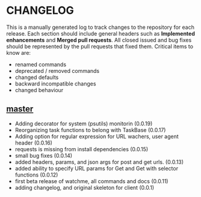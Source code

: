 # CHANGELOG

This is a manually generated log to track changes to the repository for each release. 
Each section should include general headers such as **Implemented enhancements** 
and **Merged pull requests**. All closed issued and bug fixes should be 
represented by the pull requests that fixed them.
Critical items to know are:

 - renamed commands
 - deprecated / removed commands
 - changed defaults
 - backward incompatible changes
 - changed behaviour

## [master](https://github.com/vsoch/watchme/tree/master)
 - Adding decorator for system (psutils) monitorin (0.0.19)
 - Reorganizing task functions to belong with TaskBase (0.0.17)
 - Adding option for regular expression for URL wachers, user agent header (0.0.16)
 - requests is missing from install dependencies (0.0.15)
 - small bug fixes (0.0.14)
 - added headers, params, and json args for post and get urls. (0.0.13)
 - added ability to specify URL params for Get and Get with selector functions (0.0.12)
 - first beta release of watchme, all commands and docs (0.0.11)
 - adding changelog, and original skeleton for client  (0.0.1)
